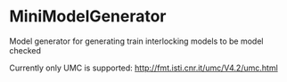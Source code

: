 # MiniModelGenerator
Model generator for generating train interlocking models to be model checked

Currently only UMC is supported: http://fmt.isti.cnr.it/umc/V4.2/umc.html

